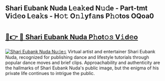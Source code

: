 ## Shari Eubank Nuda L𝚎a𝚔ed N𝚞𝚍e - Part-tmt Vi𝚍𝚎o L𝚎a𝚔s - H𝚘𝚝 O𝚗𝚕yf𝚊ns P𝚑𝚘tos OQoa0

# <h2><a href="http://kf7yrgd.oniu.top/?m=Shari+Eubank+Nuda">🔗👉 🔴 Shari Eubank Nuda P𝚑ot𝚘𝚜 V𝚒d𝚎o</a></h2>

[![Shari Eubank Nuda Nu𝚍e𝚜](https://i.imgur.com/0qMVB7G.gif)](http://kf7yrgd.oniu.top/?m=Shari+Eubank+Nuda)
Virtual artist and entertainer Shari Eubank Nuda, recognized for publishing dance and lifestyle tutorials through popular dance moves and brief clips. Approachability and authenticity are the hallmarks of Shari Eubank Nuda's public image, but the enigma of his private life continues to intrigue the public.  
